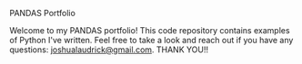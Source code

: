 PANDAS Portfolio

Welcome to my PANDAS portfolio! This code repository contains examples of Python I've written. Feel free to take a look and reach out if you have any questions: joshualaudrick@gmail.com. THANK YOU!!
